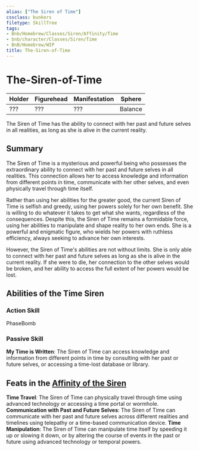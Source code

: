 ```yaml
---
alias: ["The Siren of Time"]
cssclass: bunkers
filetype: SkillTree
tags:
- Bnb/Homebrew/Classes/Siren/Affinity/Time
- bnb/character/Classes/Siren/Time
- BnB/Homebrew/WIP
title: The-Siren-of-Time
---
```


# The-Siren-of-Time
| Holder | Figurehead | Manifestation | Sphere  |
| ------ | ---------- | ------------- | ------- |
| ???    | ???     | ???           | Balance |

The Siren of Time has the ability to connect with her past and future selves in all realities, as long as she is alive in the current reality.

## Summary
The Siren of Time is a mysterious and powerful being who possesses the extraordinary ability to connect with her past and future selves in all realities. This connection allows her to access knowledge and information from different points in time, communicate with her other selves, and even physically travel through time itself.

Rather than using her abilities for the greater good, the current Siren of Time is selfish and greedy, using her powers solely for her own benefit. She is willing to do whatever it takes to get what she wants, regardless of the consequences. Despite this, the Siren of Time remains a formidable force, using her abilities to manipulate and shape reality to her own ends. She is a powerful and enigmatic figure, who wields her powers with ruthless efficiency, always seeking to advance her own interests.

However, the Siren of Time's abilities are not without limits. She is only able to connect with her past and future selves as long as she is alive in the current reality. If she were to die, her connection to the other selves would be broken, and her ability to access the full extent of her powers would be lost.

## Abilities of the Time Siren

### Action Skill
PhaseBomb

### Passive Skill
**My Time is Written**: The Siren of Time can access knowledge and information from different points in time by consulting with her past or future selves, or accessing a time-lost database or library.

## Feats in the [Affinity of the Siren](../../The-Siren.md)
**Time Travel**: The Siren of Time can physically travel through time using advanced technology or accessing a time portal or wormhole.
**Communication with Past and Future Selves**: The Siren of Time can communicate with her past and future selves across different realities and timelines using telepathy or a time-based communication device.
**Time Manipulation**: The Siren of Time can manipulate time itself by speeding it up or slowing it down, or by altering the course of events in the past or future using advanced technology or temporal powers.